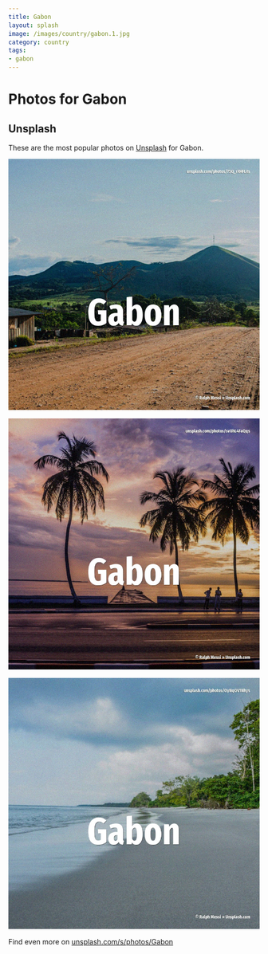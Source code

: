 ```yaml
---
title: Gabon
layout: splash
image: /images/country/gabon.1.jpg
category: country
tags:
- gabon
---
```

# Photos for Gabon

## Unsplash

These are the most popular photos on [Unsplash](https://unsplash.com) for Gabon.

![Gabon](/images/country/gabon.1.jpg)

![Gabon](/images/country/gabon.2.jpg)

![Gabon](/images/country/gabon.3.jpg)

Find even more on [unsplash.com/s/photos/Gabon](https://unsplash.com/s/photos/Gabon)